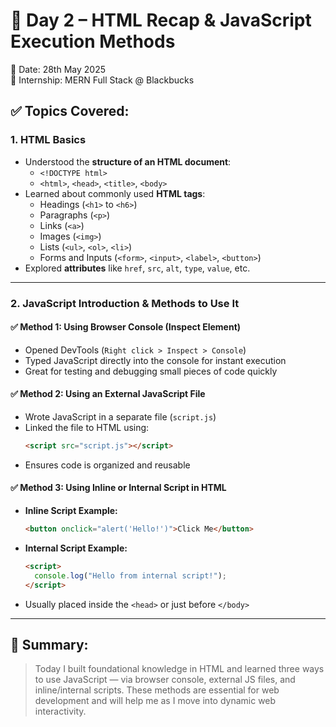 # 📘 Day 2 – HTML Recap & JavaScript Execution Methods
📅 Date: 28th May 2025  
🏢 Internship: MERN Full Stack @ Blackbucks

## ✅ Topics Covered:

### 1. **HTML Basics**
- Understood the **structure of an HTML document**:
  - `<!DOCTYPE html>`
  - `<html>`, `<head>`, `<title>`, `<body>`
- Learned about commonly used **HTML tags**:
  - Headings (`<h1>` to `<h6>`)
  - Paragraphs (`<p>`)
  - Links (`<a>`)
  - Images (`<img>`)
  - Lists (`<ul>`, `<ol>`, `<li>`)
  - Forms and Inputs (`<form>`, `<input>`, `<label>`, `<button>`)
- Explored **attributes** like `href`, `src`, `alt`, `type`, `value`, etc.

---

### 2. **JavaScript Introduction & Methods to Use It**

#### ✅ Method 1: Using **Browser Console (Inspect Element)**
- Opened DevTools (`Right click > Inspect > Console`)
- Typed JavaScript directly into the console for instant execution
- Great for testing and debugging small pieces of code quickly

#### ✅ Method 2: Using an **External JavaScript File**
- Wrote JavaScript in a separate file (`script.js`)
- Linked the file to HTML using:
  ```html
  <script src="script.js"></script>
  ```
- Ensures code is organized and reusable

#### ✅ Method 3: Using **Inline or Internal Script in HTML**
- **Inline Script Example:**
  ```html
  <button onclick="alert('Hello!')">Click Me</button>
  ```
- **Internal Script Example:**
  ```html
  <script>
    console.log("Hello from internal script!");
  </script>
  ```
- Usually placed inside the `<head>` or just before `</body>`

---


## 📝 Summary:
> Today I built foundational knowledge in HTML and learned three ways to use JavaScript — via browser console, external JS files, and inline/internal scripts. These methods are essential for web development and will help me as I move into dynamic web interactivity.
